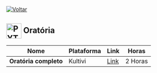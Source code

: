 [![Voltar](https://img.shields.io/badge/Voltar-black?style=for-the-badge&logo=home)](https://github.com/MarcusTechs/Free-way/blob/main/README.md)



<h2>
  <img src="https://github.com/MarcusTechs/Free-way/assets/138902771/29b3c73c-ab84-4918-8b79-045ca8aeff1b" alt="PYTHON" width="40px" style="vertical-align: middle;"> Oratória
</h2>

| **Nome** | **Plataforma** | **Link** | **Horas** |
| --- | --- | --- | --- |
| **Oratória completo** | Kultivi | [Link](https://kultivi.com/blog/carreira-e-negocios/curso-de-oratoria-gratuito-desenvolva-esta-softskill) | 2 Horas |
